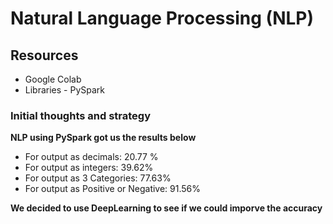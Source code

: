 # Natural Language Processing (NLP)

## Resources
* Google Colab
* Libraries - PySpark

### Initial thoughts and strategy
**NLP using PySpark got us the results below**
- For output as decimals: 20.77 %
- For output as integers: 39.62%
- For output as 3 Categories: 77.63%
- For output as Positive or Negative: 91.56%

**We decided to use DeepLearning to see if we could imporve the accuracy**
